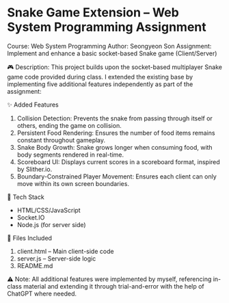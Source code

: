 # Snake Game Extension – Web System Programming Assignment
Course: Web System Programming
Author: Seongyeon Son
Assignment: Implement and enhance a basic socket-based Snake game (Client/Server)

🎮 Description:
This project builds upon the socket-based multiplayer Snake game code provided during class. I extended the existing base by implementing five additional features independently as part of the assignment:

✨ Added Features
1. Collision Detection:
Prevents the snake from passing through itself or others, ending the game on collision.
2. Persistent Food Rendering:
Ensures the number of food items remains constant throughout gameplay.
3. Snake Body Growth:
Snake grows longer when consuming food, with body segments rendered in real-time.
4. Scoreboard UI:
Displays current scores in a scoreboard format, inspired by Slither.io.
5. Boundary-Constrained Player Movement:
Ensures each client can only move within its own screen boundaries.

🧠 Tech Stack
- HTML/CSS/JavaScript
- Socket.IO
- Node.js (for server side)

📁 Files Included
1. client.html – Main client-side code
2. server.js – Server-side logic
3. README.md

⚠️ Note:
All additional features were implemented by myself, referencing in-class material and extending it through trial-and-error with the help of ChatGPT where needed.

